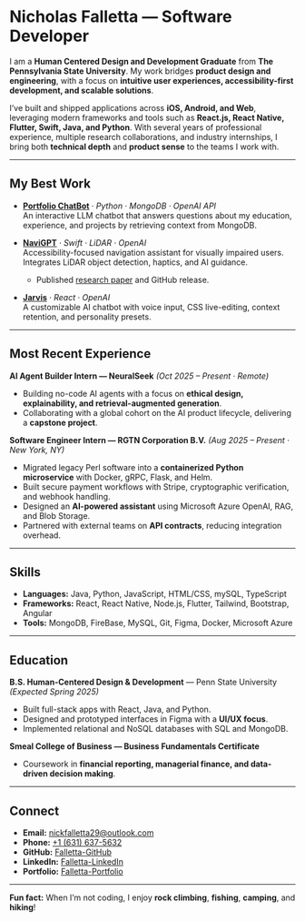 # Nicholas Falletta — Software Developer

I am a **Human Centered Design and Development Graduate** from **The Pennsylvania State University**. My work bridges **product design and engineering**, with a focus on **intuitive user experiences, accessibility-first development, and scalable solutions**.

I’ve built and shipped applications across **iOS, Android, and Web**, leveraging modern frameworks and tools such as **React.js, React Native, Flutter, Swift, Java, and Python**. With several years of professional experience, multiple research collaborations, and industry internships, I bring both **technical depth** and **product sense** to the teams I work with.

---

## My Best Work

* **[Portfolio ChatBot](https://github.com/Nick-Falletta/chat-with-nick)** · *Python · MongoDB · OpenAI API*  
  An interactive LLM chatbot that answers questions about my education, experience, and projects by retrieving context from MongoDB.

* **[NaviGPT](https://github.com/PSU-IST-CIL/NaviGPT/)** · *Swift · LiDAR · OpenAI*  
  Accessibility-focused navigation assistant for visually impaired users. Integrates LiDAR object detection, haptics, and AI guidance.  
  * Published [research paper](https://arxiv.org/pdf/2410.04005) and GitHub release.

* **[Jarvis](https://github.com/Nick-Falletta/jarvis)** · *React · OpenAI*  
  A customizable AI chatbot with voice input, CSS live-editing, context retention, and personality presets.

---

## Most Recent Experience

**AI Agent Builder Intern — NeuralSeek** *(Oct 2025 – Present · Remote)*  
* Building no-code AI agents with a focus on **ethical design, explainability, and retrieval-augmented generation**.  
* Collaborating with a global cohort on the AI product lifecycle, delivering a **capstone project**.

**Software Engineer Intern — RGTN Corporation B.V.** *(Aug 2025 – Present · New York, NY)*  
* Migrated legacy Perl software into a **containerized Python microservice** with Docker, gRPC, Flask, and Helm.  
* Built secure payment workflows with Stripe, cryptographic verification, and webhook handling.  
* Designed an **AI-powered assistant** using Microsoft Azure OpenAI, RAG, and Blob Storage.  
* Partnered with external teams on **API contracts**, reducing integration overhead.

---

## Skills

* **Languages:** Java, Python, JavaScript, HTML/CSS, mySQL, TypeScript
* **Frameworks:** React, React Native, Node.js, Flutter, Tailwind, Bootstrap, Angular  
* **Tools:** MongoDB, FireBase, MySQL, Git, Figma, Docker, Microsoft Azure  

---

## Education

**B.S. Human-Centered Design & Development** — Penn State University *(Expected Spring 2025)*  
* Built full-stack apps with React, Java, and Python.  
* Designed and prototyped interfaces in Figma with a **UI/UX focus**.  
* Implemented relational and NoSQL databases with SQL and MongoDB.

**Smeal College of Business — Business Fundamentals Certificate**  
* Coursework in **financial reporting, managerial finance, and data-driven decision making**.

---

## Connect

* **Email:** [nickfalletta29@outlook.com](mailto:nickfalletta29@outlook.com)  
* **Phone:** [+1 (631) 637-5632](tel:+16316375632) 
* **GitHub:** [Falletta-GitHub](https://github.com/Nick-Falletta)  
* **LinkedIn:** [Falletta-LinkedIn](https://www.linkedin.com/in/nick-falletta)  
* **Portfolio:** [Falletta-Portfolio](nick-falletta.github.io/portfolio)

---

**Fun fact:** When I’m not coding, I enjoy **rock climbing**, **fishing**, **camping**, and **hiking**!  
